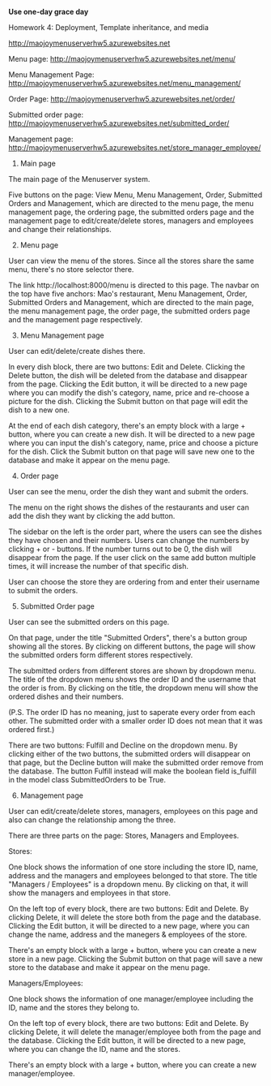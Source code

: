 


**********Use one-day grace day**********


Homework 4: Deployment, Template inheritance, and media

http://maojoymenuserverhw5.azurewebsites.net

Menu page: http://maojoymenuserverhw5.azurewebsites.net/menu/

Menu Management Page: http://maojoymenuserverhw5.azurewebsites.net/menu_management/

Order Page: http://maojoymenuserverhw5.azurewebsites.net/order/

Submitted order page: http://maojoymenuserverhw5.azurewebsites.net/submitted_order/

Management page: http://maojoymenuserverhw5.azurewebsites.net/store_manager_employee/

1. Main page

The main page of the Menuserver system.

Five buttons on the page: View Menu, Menu Management, Order, Submitted Orders and Management, which are directed to the menu page, the menu management page, the ordering page, the submitted orders page and the management page to edit/create/delete stores, managers and employees and change their relationships.

2. Menu page

User can view the menu of the stores. Since all the stores share the same menu, there's no store selector there.

The link http://localhost:8000/menu is directed to this page. The navbar on the top have five anchors: Mao's restaurant, Menu Management, Order, Submitted Orders and Management, which are directed to the main page, the menu management page, the order page, the submitted orders page and the management page respectively.

3. Menu Management page

User can edit/delete/create dishes there.

In every dish block, there are two buttons: Edit and Delete. Clicking the Delete button, the dish will be deleted from the database and disappear from the page. Clicking the Edit button, it will be directed to a new page where you can modify the dish's category, name, price and re-choose a picture for the dish. Clicking the Submit button on that page will edit the dish to a new one.

At the end of each dish category, there's an empty block with a large + button, where you can create a new dish. It will be directed to a new page where you can input the dish's category, name, price and choose a picture for the dish. Click the Submit button on that page will save new one to the database and make it appear on the menu page.

4. Order page

User can see the menu, order the dish they want and submit the orders.

The menu on the right shows the dishes of the restaurants and user can add the dish they want by clicking the add button.

The sidebar on the left is the order part, where the users can see the dishes they have chosen and their numbers. Users can change the numbers by clicking + or - buttons. If the number turns out to be 0, the dish will disappear from the page. If the user click on the same add button multiple times, it will increase the number of that specific dish.

User can choose the store they are ordering from and enter their username to submit the orders.

5. Submitted Order page

User can see the submitted orders on this page.

On that page, under the title "Submitted Orders", there's a button group showing all the stores. By clicking on different buttons, the page will show the submitted orders form different stores respectively.

The submitted orders from different stores are shown by dropdown menu. The title of the dropdown menu shows the order ID and the username that the order is from. By clicking on the title, the dropdown menu will show the ordered dishes and their numbers.

(P.S. The order ID has no meaning, just to saperate every order from each other. The submitted order with a smaller order ID does not mean that it was ordered first.)

There are two buttons: Fulfill and Decline on the dropdown menu. By clicking either of the two buttons, the submitted orders will disappear on that page, but the Decline button will make the submitted order remove from the database. The button Fulfill instead will make the boolean field is_fulfill in the model class SubmittedOrders to be True.

6. Management page

User can edit/create/delete stores, managers, employees on this page and also can change the relationship among the three.

There are three parts on the page: Stores, Managers and Employees.

Stores:

One block shows the information of one store including the store ID, name, address and the managers and employees belonged to that store. The title "Managers / Employees" is a dropdown menu. By clicking on that, it will show the managers and employees in that store.

On the left top of every block, there are two buttons: Edit and Delete. By clicking Delete, it will delete the store both from the page and the database. Clicking the Edit button, it will be directed to a new page, where you can change the name, address and the manegers & employees of the store.

There's an empty block with a large + button, where you can create a new store in a new page. Clicking the Submit button on that page will save a new store to the database and make it appear on the menu page.

Managers/Employees:

One block shows the information of one manager/employee including the ID, name and the stores they belong to.

On the left top of every block, there are two buttons: Edit and Delete. By clicking Delete, it will delete the manager/employee both from the page and the database. Clicking the Edit button, it will be directed to a new page, where you can change the ID, name and the stores.

There's an empty block with a large + button, where you can create a new manager/employee.
